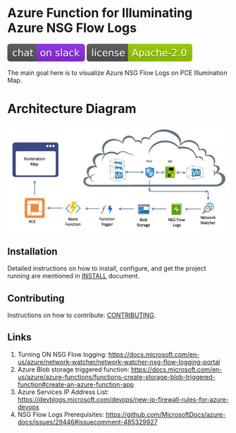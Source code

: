 # Azure Function for Illuminating Azure NSG Flow Logs

[![Slack](images/slack.svg)](http://slack.illumiolabs.com)
[![License](images/license.svg)](LICENSE)

The main goal here is to visualize Azure NSG Flow Logs on PCE Illumination Map.

# Architecture Diagram

![](images/architecture-diagram.jpg)

## Installation

Detailed instructions on how to install, configure, and get the project running are mentioned in [INSTALL](INSTALL.md) document.

## Contributing

Instructions on how to contribute:  [CONTRIBUTING](CONTRIBUTING.md).

## Links

1. Turning ON NSG Flow logging: https://docs.microsoft.com/en-us/azure/network-watcher/network-watcher-nsg-flow-logging-portal
1. Azure Blob storage triggered function: https://docs.microsoft.com/en-us/azure/azure-functions/functions-create-storage-blob-triggered-function#create-an-azure-function-app
1. Azure Services IP Address List: https://devblogs.microsoft.com/devops/new-ip-firewall-rules-for-azure-devops
1. NSG Flow Logs Prerequisites: https://github.com/MicrosoftDocs/azure-docs/issues/29446#issuecomment-485329927
